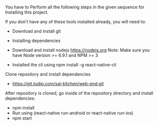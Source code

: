 You have to Perform all the following steps in the given sequence for Installing this project.

If you don’t have any of these tools installed already, you will need to:
 
 - Download and install git

  - Installing dependencies
   - Download and install nodejs https://nodejs.org
        Note: Make sure you have Node version >= 6.9.1 and NPM >= 3
        
   - Installed the cli using 
      npm install -g react-native-cli
     
Clone repository and install dependencies  
 - https://git.tudip.com/sai-kitchen/web-end.git   

After repository is cloned, go inside of the repository directory and install dependencies:
 - npm install
 - Run using (react-native run-android or react-native run-ios)
 - npm start